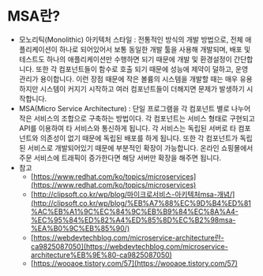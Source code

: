 # MSA란?
- 모노리틱(Monolithic) 아키텍처 스타일 : 전통적인 방식의 개발 방법으로, 전체 애플리케이션이 하나로 되어있어서 보통 동일한 개발 툴을 사용해 개발되며, 배포 및 테스트도 하나의 애플리케이션만 수행하면 되기 때문에 개발 및 환경설정이 간단합니다. 또한 각 컴포넌트들이 함수로 호출 되기 때문에 성능에 제약이 덜하고, 운영 관리가 용이합니다. 이런 장점 때문에 작은 볼륨의 시스템을 개발할 때는 매우 유용하지만 시스템이 커지기 시작하고 여러 컴포넌트들이 더해지면 문제가 발생하기 시작합니다.
- MSA(Micro Service Architecture) : 단일 프로그램을 각 컴포넌트 별로 나누어 작은 서비스의 조합으로 구축하는 방법이다. 각 컴포넌트는 서비스 형태로 구현되고 API를 이용하여 타 서비스와 통신하게 됩니다. 각 서비스는 독립된 서버로 타 컴포넌트와 의존성이 없기 때문에 독립된 배포를 하게 됩니다. 또한 각 컴포넌트가 독립된 서비스로 개발되어있기 때문에 부분적인 확장이 가능합니다. 온라인 쇼핑몰에서 주문 서비스에 트래픽이 증가한다면 해당 서버만 확장을 해주면 됩니다.
- 참고
    - [https://www.redhat.com/ko/topics/microservices](https://www.redhat.com/ko/topics/microservices)
    - [http://clipsoft.co.kr/wp/blog/마이크로서비스-아키텍처msa-개념/](http://clipsoft.co.kr/wp/blog/%EB%A7%88%EC%9D%B4%ED%81%AC%EB%A1%9C%EC%84%9C%EB%B9%84%EC%8A%A4-%EC%95%84%ED%82%A4%ED%85%8D%EC%B2%98msa-%EA%B0%9C%EB%85%90/)
    - [https://webdevtechblog.com/microservice-architecture란-ca9825087050](https://webdevtechblog.com/microservice-architecture%EB%9E%80-ca9825087050)
    - [https://wooaoe.tistory.com/57](https://wooaoe.tistory.com/57)